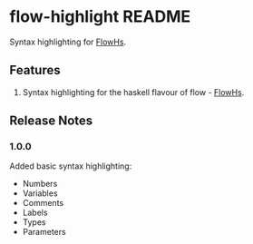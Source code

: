 # flow-highlight README

Syntax highlighting for [FlowHs](https://github.com/DerivedMate/flow).

## Features

1. Syntax highlighting for the haskell flavour of flow - [FlowHs](https://github.com/DerivedMate/flow).

## Release Notes

### 1.0.0

Added basic syntax highlighting:

* Numbers
* Variables
* Comments
* Labels
* Types
* Parameters
